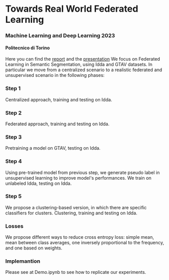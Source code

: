 # Towards Real World Federated Learning
### Machine Learning and Deep Learning 2023
#### Politecnico di Torino 
Here you can find the [report](MLDL_project/SS_Report.pdf) and the [presentation](MLDL_project/Project_Presentation) 
We focus on Federated Learning in Semantic Segmentation, using Idda and GTAV datasets.
In particular we move from a centralized scenario to a realistic federated and unsupervised scenario in the following phases:
### Step 1
Centralized approach, training and testing on Idda.
### Step 2
Federated approach, training and testing on Idda.
### Step 3
Pretraining a model on GTAV, testing on Idda.
### Step 4
Using pre-trained model from previous step, we generate pseudo label in unsupervised learning to improve model's performances.
We train on unlabeled  Idda, testing on Idda.
### Step 5
We propose a clustering-based version, in which there are specific classifiers for clusters. Clustering, training and testing on Idda.
### Losses
We propose different ways to reduce cross entropy loss: simple mean, mean between class averages, one inversely proportional to the frequency, and one based on weights.
### Implemantion
Please see at Demo.ipynb to see how to replicate our experiments.
